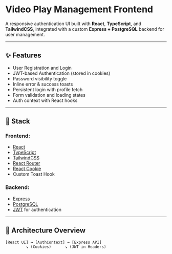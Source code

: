 # Video Play Management Frontend

A responsive authentication UI built with **React**, **TypeScript**, and **TailwindCSS**, integrated with a custom **Express + PostgreSQL** backend for user management.

---

## ✨ Features

- User Registration and Login
- JWT-based Authentication (stored in cookies)
- Password visibility toggle
- Inline error & success toasts
- Persistent login with profile fetch
- Form validation and loading states
- Auth context with React hooks

---

## 🔧 Stack

### Frontend:
- [React](https://react.dev/)
- [TypeScript](https://www.typescriptlang.org/)
- [TailwindCSS](https://tailwindcss.com/)
- [React Router](https://reactrouter.com/)
- [React Cookie](https://www.npmjs.com/package/react-cookie)
- Custom Toast Hook

### Backend:
- [Express](https://expressjs.com/)
- [PostgreSQL](https://www.postgresql.org/)
- [JWT](https://jwt.io/) for authentication

---

## 🧠 Architecture Overview

```txt
[React UI] → [AuthContext] → [Express API]
         ↘ (Cookies)      ↘ (JWT in Headers)
